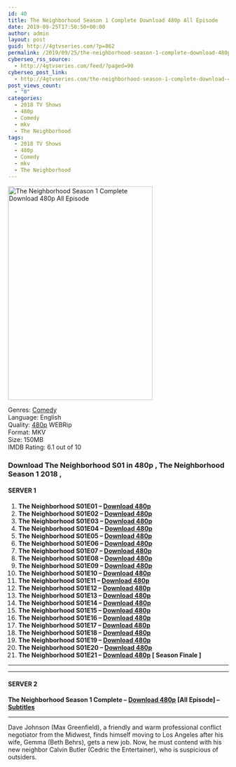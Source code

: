 ```yaml
---
id: 40
title: The Neighborhood Season 1 Complete Download 480p All Episode
date: 2019-09-25T17:50:50+00:00
author: admin
layout: post
guid: http://4gtvseries.com/?p=862
permalink: /2019/09/25/the-neighborhood-season-1-complete-download-480p-all-episode-2/
cyberseo_rss_source:
  - http://4gtvseries.com/feed/?paged=90
cyberseo_post_link:
  - http://4gtvseries.com/the-neighborhood-season-1-complete-download-480p-all-episode/
post_views_count:
  - "0"
categories:
  - 2018 TV Shows
  - 480p
  - Comedy
  - mkv
  - The Neighborhood
tags:
  - 2018 TV Shows
  - 480p
  - Comedy
  - mkv
  - The Neighborhood
---
```

<img loading="lazy" class="aligncenter" src="https://2.bp.blogspot.com/-Q1Q_4o_9GqA/XYunaVBvYlI/AAAAAAAAANI/tuqB21ZjGBEfJ6UPKmaUZ1l5u9Y3r1brQCK4BGAYYCw/s1600/The%2BNeighborhood%2BSeason%2B1.jpg" alt="The Neighborhood Season 1 Complete Download 480p All Episode" width="330" height="488" />

Genres: <a href="http://4gtvseries.com/tag/comedy/" data-wpel-link="internal">Comedy</a>  
Language: English  
Quality:&nbsp;<a href="http://4gtvseries.com/tag/480p/" data-wpel-link="internal">480p</a> WEBRip  
Format: MKV  
Size: 150MB  
IMDB Rating: 6.1 out of 10

### **Download The Neighborhood S01 in 480p , The Neighborhood Season 1 2018 ,&nbsp;**

#### <span><strong>SERVER 1</strong></span>

  1. **The Neighborhood S01E01 – <a href="http://slink.dl480p.xyz/kVUe3c" data-wpel-link="external" target="_blank" rel="nofollow external noopener noreferrer" class="wpel-icon-left"><i class="wpel-icon fa fa-download" aria-hidden="true"></i>Download 480p</a>**
  2. **The Neighborhood S01E02 – <a href="http://slink.dl480p.xyz/qHsZTIa" data-wpel-link="external" target="_blank" rel="nofollow external noopener noreferrer" class="wpel-icon-left"><i class="wpel-icon fa fa-download" aria-hidden="true"></i>Download 480p</a>**
  3. **The Neighborhood S01E03 – <a href="http://slink.dl480p.xyz/Ze4ue" data-wpel-link="external" target="_blank" rel="nofollow external noopener noreferrer" class="wpel-icon-left"><i class="wpel-icon fa fa-download" aria-hidden="true"></i>Download 480p</a>**
  4. **The Neighborhood S01E04 – <a href="http://slink.dl480p.xyz/Wz2mQF" data-wpel-link="external" target="_blank" rel="nofollow external noopener noreferrer" class="wpel-icon-left"><i class="wpel-icon fa fa-download" aria-hidden="true"></i>Download 480p</a>**
  5. **The Neighborhood S01E05 – <a href="http://slink.dl480p.xyz/dNFi" data-wpel-link="external" target="_blank" rel="nofollow external noopener noreferrer" class="wpel-icon-left"><i class="wpel-icon fa fa-download" aria-hidden="true"></i>Download 480p</a>**
  6. **The Neighborhood S01E06 – <a href="http://slink.dl480p.xyz/v4iCaatT" data-wpel-link="external" target="_blank" rel="nofollow external noopener noreferrer" class="wpel-icon-left"><i class="wpel-icon fa fa-download" aria-hidden="true"></i>Download 480p</a>**
  7. **The Neighborhood S01E07 – <a href="http://slink.dl480p.xyz/WKsvp7wV" data-wpel-link="external" target="_blank" rel="nofollow external noopener noreferrer" class="wpel-icon-left"><i class="wpel-icon fa fa-download" aria-hidden="true"></i>Download 480p</a>**
  8. **The Neighborhood S01E08 – <a href="http://slink.dl480p.xyz/2UxZ" data-wpel-link="external" target="_blank" rel="nofollow external noopener noreferrer" class="wpel-icon-left"><i class="wpel-icon fa fa-download" aria-hidden="true"></i>Download 480p</a>**
  9. **The Neighborhood S01E09 – <a href="http://slink.dl480p.xyz/Kk4Mm" data-wpel-link="external" target="_blank" rel="nofollow external noopener noreferrer" class="wpel-icon-left"><i class="wpel-icon fa fa-download" aria-hidden="true"></i>Download 480p</a>**
 10. **The Neighborhood S01E10 – <a href="http://slink.dl480p.xyz/wSXYO" data-wpel-link="external" target="_blank" rel="nofollow external noopener noreferrer" class="wpel-icon-left"><i class="wpel-icon fa fa-download" aria-hidden="true"></i>Download 480p</a>**
 11. **The Neighborhood S01E11 – <a href="http://slink.dl480p.xyz/9vm0Ypt" data-wpel-link="external" target="_blank" rel="nofollow external noopener noreferrer" class="wpel-icon-left"><i class="wpel-icon fa fa-download" aria-hidden="true"></i>Download 480p</a>**
 12. **The Neighborhood S01E12 – <a href="http://slink.dl480p.xyz/2i18c" data-wpel-link="external" target="_blank" rel="nofollow external noopener noreferrer" class="wpel-icon-left"><i class="wpel-icon fa fa-download" aria-hidden="true"></i>Download 480p</a>**
 13. **The Neighborhood S01E13 – <a href="http://slink.dl480p.xyz/qFst" data-wpel-link="external" target="_blank" rel="nofollow external noopener noreferrer" class="wpel-icon-left"><i class="wpel-icon fa fa-download" aria-hidden="true"></i>Download 480p</a>**
 14. **The Neighborhood S01E14 – <a href="http://slink.dl480p.xyz/Gt4t" data-wpel-link="external" target="_blank" rel="nofollow external noopener noreferrer" class="wpel-icon-left"><i class="wpel-icon fa fa-download" aria-hidden="true"></i>Download 480p</a>**
 15. **The Neighborhood S01E15 – <a href="http://slink.dl480p.xyz/ixcIyBNJ" data-wpel-link="external" target="_blank" rel="nofollow external noopener noreferrer" class="wpel-icon-left"><i class="wpel-icon fa fa-download" aria-hidden="true"></i>Download 480p</a>**
 16. **The Neighborhood S01E16 – <a href="http://slink.dl480p.xyz/bqgnc" data-wpel-link="external" target="_blank" rel="nofollow external noopener noreferrer" class="wpel-icon-left"><i class="wpel-icon fa fa-download" aria-hidden="true"></i>Download 480p</a>**
 17. **The Neighborhood S01E17 – <a href="http://slink.dl480p.xyz/XpYkym" data-wpel-link="external" target="_blank" rel="nofollow external noopener noreferrer" class="wpel-icon-left"><i class="wpel-icon fa fa-download" aria-hidden="true"></i>Download 480p</a>**
 18. **The Neighborhood S01E18 – <a href="http://slink.dl480p.xyz/p61Rt" data-wpel-link="external" target="_blank" rel="nofollow external noopener noreferrer" class="wpel-icon-left"><i class="wpel-icon fa fa-download" aria-hidden="true"></i>Download 480p</a>**
 19. **The Neighborhood S01E19 – <a href="http://slink.dl480p.xyz/wvNidh" data-wpel-link="external" target="_blank" rel="nofollow external noopener noreferrer" class="wpel-icon-left"><i class="wpel-icon fa fa-download" aria-hidden="true"></i>Download 480p</a>**
 20. **The Neighborhood S01E20 – <a href="http://slink.dl480p.xyz/KUWlpnxp" data-wpel-link="external" target="_blank" rel="nofollow external noopener noreferrer" class="wpel-icon-left"><i class="wpel-icon fa fa-download" aria-hidden="true"></i>Download 480p</a>**
 21. **The Neighborhood S01E21 – <a href="http://slink.dl480p.xyz/WwaRWs" data-wpel-link="external" target="_blank" rel="nofollow external noopener noreferrer" class="wpel-icon-left"><i class="wpel-icon fa fa-download" aria-hidden="true"></i>Download 480p</a> [ Season Finale ]**

* * *

* * *

#### <span><strong>SERVER 2</strong></span>

**The Neighborhood Season 1 Complete – <a href="http://dl480p.xyz/630/" data-wpel-link="external" target="_blank" rel="nofollow external noopener noreferrer" class="wpel-icon-left"><i class="wpel-icon fa fa-download" aria-hidden="true"></i>Download 480p</a> [All Episode] – <a href="https://subscene.com/subtitles/the-neighborhood" data-wpel-link="external" target="_blank" rel="nofollow external noopener noreferrer" class="wpel-icon-left"><i class="wpel-icon fa fa-download" aria-hidden="true"></i>Subtitles</a>**

* * *

Dave Johnson (Max Greenfield), a friendly and warm professional conflict negotiator from the Midwest, finds himself moving to Los Angeles after his wife, Gemma (Beth Behrs), gets a new job. Now, he must contend with his new neighbor Calvin Butler (Cedric the Entertainer), who is suspicious of outsiders.

<div align="center">
</div>